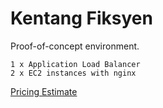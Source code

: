 # Kentang Fiksyen

Proof-of-concept environment.

```
1 x Application Load Balancer
2 x EC2 instances with nginx
```

[Pricing Estimate](https://calculator.aws/#/estimate?id=730258d76c55e772e1733f2192631e9a3ddd1899)

